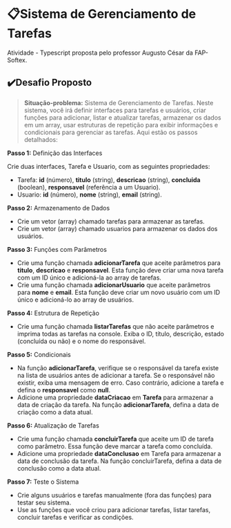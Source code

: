 # 📋Sistema de Gerenciamento de Tarefas

 Atividade - Typescript proposta pelo professor Augusto César da FAP-Softex.

## ✔️Desafio Proposto

> **Situação-problema:** Sistema de Gerenciamento de Tarefas. Neste sistema, você irá definir interfaces para
> tarefas e usuários, criar funções para adicionar, listar e atualizar tarefas, armazenar os dados em um array,
> usar estruturas de repetição para exibir informações e condicionais para gerenciar as tarefas. Aqui estão os
> passos detalhados:

**Passo 1:** Definição das Interfaces

Crie duas interfaces, Tarefa e Usuario, com as seguintes propriedades:

- Tarefa: **id** (número), **titulo** (string), **descricao** (string), **concluida** (boolean), **responsavel** (referência a
  um Usuario).
- Usuario: **id** (número), **nome** (string), **email** (string).

**Passo 2:** Armazenamento de Dados

- Crie um vetor (array) chamado tarefas para armazenar as tarefas.
- Crie um vetor (array) chamado usuarios para armazenar os dados dos usuários.

**Passo 3:** Funções com Parâmetros

- Crie uma função chamada **adicionarTarefa** que aceite parâmetros para **titulo**, **descricao** e
  **responsavel**. Esta função deve criar uma nova tarefa com um ID único e adicioná-la ao array de
  tarefas.
- Crie uma função chamada **adicionarUsuario** que aceite parâmetros para **nome** e **email**. Esta função
  deve criar um novo usuário com um ID único e adicioná-lo ao array de usuários.

**Passo 4:** Estrutura de Repetição

- Crie uma função chamada **listarTarefas** que não aceite parâmetros e imprima todas as tarefas na
  console. Exiba o ID, título, descrição, estado (concluída ou não) e o nome do responsável.

**Passo 5:** Condicionais

- Na função **adicionarTarefa**, verifique se o responsável da tarefa existe na lista de usuários antes de
  adicionar a tarefa. Se o responsável não existir, exiba uma mensagem de erro. Caso contrário,
  adicione a tarefa e defina o **responsavel** como **null**.
- Adicione uma propriedade **dataCriacao** em **Tarefa** para armazenar a data de criação da tarefa. Na
  função **adicionarTarefa**, defina a data de criação como a data atual.

**Passo 6:** Atualização de Tarefas

- Crie uma função chamada **concluirTarefa** que aceite um ID de tarefa como parâmetro. Essa função
  deve marcar a tarefa como concluída.
- Adicione uma propriedade **dataConclusao** em Tarefa para armazenar a data de conclusão da tarefa.
  Na função concluirTarefa, defina a data de conclusão como a data atual.

**Passo 7:** Teste o Sistema

- Crie alguns usuários e tarefas manualmente (fora das funções) para testar seu sistema.
- Use as funções que você criou para adicionar tarefas, listar tarefas, concluir tarefas e verificar as
  condições.
